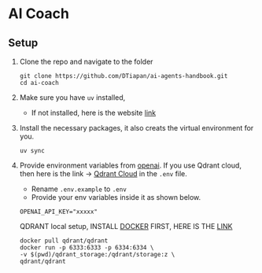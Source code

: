 # AI Coach


## Setup
1. Clone the repo and navigate to the folder
    ```
    git clone https://github.com/DTiapan/ai-agents-handbook.git
    cd ai-coach
    ```

2. Make sure you have `uv` installed,
    - If not installed, here is the website [link](https://docs.astral.sh/uv/getting-started/installation/)

3. Install the necessary packages, it also creats the virtual environment for you.
    ```
    uv sync
    ```

4. Provide environment variables from [openai](https://platform.openai.com/settings/organization/api-keys). If you use Qdrant cloud, then here is the link -> [Qdrant Cloud](https://cloud.qdrant.io/) in the `.env` file.
    - Rename `.env.example` to `.env`
    - Provide your env variables inside it as shown below.
    ```
    OPENAI_API_KEY="xxxxx"
    ```

    QDRANT local setup, INSTALL [DOCKER](https://www.docker.com/get-started/) FIRST, HERE IS THE [LINK](https://qdrant.tech/documentation/quickstart/)
    ```
    docker pull qdrant/qdrant
    docker run -p 6333:6333 -p 6334:6334 \
    -v $(pwd)/qdrant_storage:/qdrant/storage:z \
    qdrant/qdrant
    
    ```


